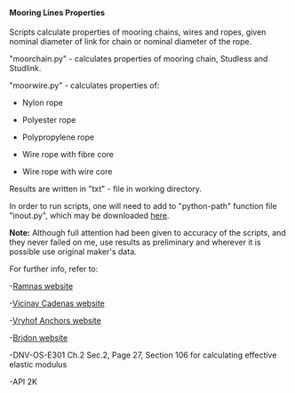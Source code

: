 <h4>Mooring Lines Properties</h4>

Scripts calculate properties of mooring chains, wires and ropes, given nominal diameter of link for chain or nominal diameter of the rope.</p>

"moorchain.py" - calculates properties of mooring chain, Studless and Studlink.<p>
"moorwire.py" - calculates properties of:</p>
- Nylon rope</p>
- Polyester rope</p>
- Polypropylene rope</p>
- Wire rope with fibre core</p>
- Wire rope with wire core</p>

Results are written in "txt" - file in working directory. </p>
In order to run scripts, one will need to add to "python-path" function file "inout.py", which may be downloaded [here](https://github.com/ddjokic/Python-Bin).</p>
**Note:** Although full attention had been given to accuracy of the scripts, and they never failed on me, use results as preliminary and wherever it is possible use original maker's data.</p>
For further info, refer to:</p>
-[Ramnas website](http://www.ramnas.com)</p>
-[Vicinay Cadenas website](http://www.vicinaycadenas.net/index/)</p>
-[Vryhof Anchors website](http://www.vryhof.com/downloads.html)</p>
-[Bridon website](http://www.bridon.com)</p>
-DNV-OS-E301 Ch.2 Sec.2, Page 27, Section 106 for calculating effective elastic modulus </p>
-API 2K 





